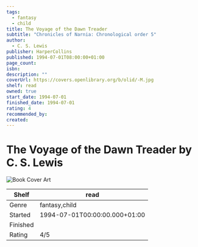 ```yaml
---
tags:
  - fantasy
  - child
title: The Voyage of the Dawn Treader
subtitle: "Chronicles of Narnia: Chronological order 5"
author:
  - C. S. Lewis
publisher: HarperCollins
published: 1994-07-01T08:00:00+01:00
page_count: 
isbn: 
description: ""
coverUrl: https://covers.openlibrary.org/b/olid/-M.jpg
shelf: read
owned: true
start_date: 1994-07-01
finished_date: 1994-07-01
rating: 4
recommended_by: 
created: 
---
```


# The Voyage of the Dawn Treader by C. S. Lewis

![Book Cover Art](https://covers.openlibrary.org/b/olid/-M.jpg)

| Shelf | read |
| --- | --- |
| Genre | fantasy,child |
| Started | 1994-07-01T00:00:00.000+01:00 |
| Finished |  |
| Rating | 4/5 |


